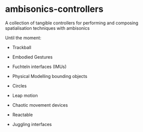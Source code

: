 # ambisonics-controllers
A collection of tangible controllers for performing and composing spatialisation techniques with ambisonics

Until the moment: 

- Trackball

- Embodied Gestures

- Fuchteln interfaces (IMUs)

- Physical Modelling bounding objects

- Circles

- Leap motion

- Chaotic movement devices

- Reactable

- Juggling interfaces








